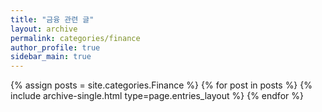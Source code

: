 ```yaml
---
title: "금융 관련 글"
layout: archive
permalink: categories/finance
author_profile: true
sidebar_main: true
---
```



{% assign posts = site.categories.Finance %}
{% for post in posts %} {% include archive-single.html type=page.entries_layout %} {% endfor %}